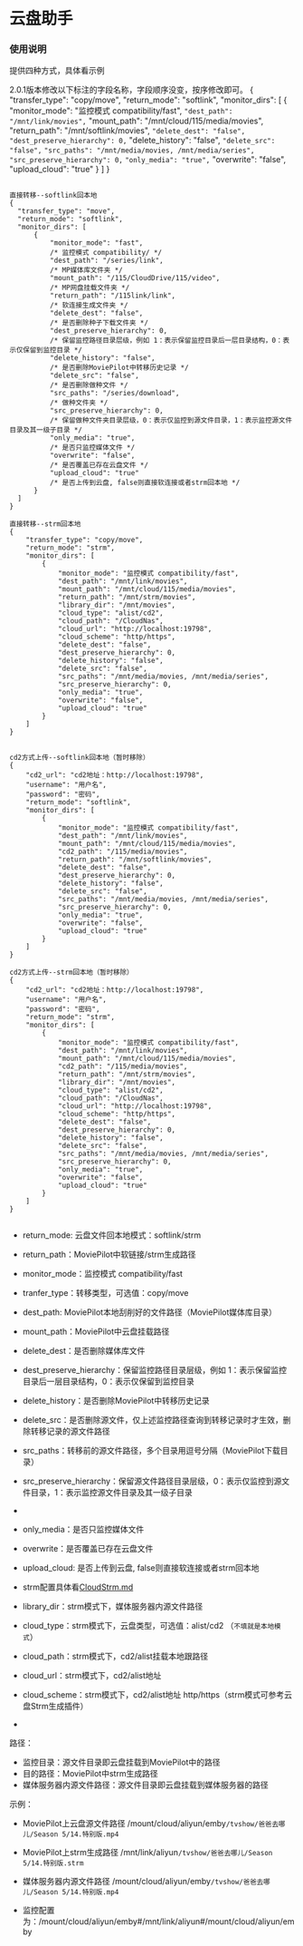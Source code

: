# 云盘助手

### 使用说明

提供四种方式，具体看示例

2.0.1版本修改以下标注的字段名称，字段顺序没变，按序修改即可。
{
    "transfer_type": "copy/move",
    "return_mode": "softlink",
    "monitor_dirs": [
        {
            "monitor_mode": "监控模式 compatibility/fast",
            `"dest_path": "/mnt/link/movies",`
            "mount_path": "/mnt/cloud/115/media/movies",
            "return_path": "/mnt/softlink/movies",
            `"delete_dest": "false",`
            `"dest_preserve_hierarchy": 0,`
            "delete_history": "false",
            `"delete_src": "false",`
            `"src_paths": "/mnt/media/movies, /mnt/media/series",`
            `"src_preserve_hierarchy": 0,`
            `"only_media": "true",`
            "overwrite": "false",
            "upload_cloud": "true"
        }
    ]
}

```

直接转移--softlink回本地
{
  "transfer_type": "move",
  "return_mode": "softlink",
  "monitor_dirs": [
      {
          "monitor_mode": "fast",
          /* 监控模式 compatibility/ */
          "dest_path": "/series/link",
          /* MP媒体库文件夹 */
          "mount_path": "/115/CloudDrive/115/video",
          /* MP网盘挂载文件夹 */
          "return_path": "/115link/link",
          /* 软连接生成文件夹 */
          "delete_dest": "false",
          /* 是否删除种子下载文件夹 */
          "dest_preserve_hierarchy": 0,
          /* 保留监控路径目录层级，例如 1：表示保留监控目录后一层目录结构，0：表示仅保留到监控目录 */
          "delete_history": "false",
          /* 是否删除MoviePilot中转移历史记录 */
          "delete_src": "false",
          /* 是否删除做种文件 */
          "src_paths": "/series/download",
          /* 做种文件夹 */
          "src_preserve_hierarchy": 0,
          /* 保留做种文件夹目录层级，0：表示仅监控到源文件目录，1：表示监控源文件目录及其一级子目录 */
          "only_media": "true",
          /* 是否只监控媒体文件 */
          "overwrite": "false",
          /* 是否覆盖已存在云盘文件 */
          "upload_cloud": "true"
          /* 是否上传到云盘, false则直接软连接或者strm回本地 */
      }
  ]
}

直接转移--strm回本地
{
    "transfer_type": "copy/move",
    "return_mode": "strm",
    "monitor_dirs": [
        {
            "monitor_mode": "监控模式 compatibility/fast",
            "dest_path": "/mnt/link/movies",
            "mount_path": "/mnt/cloud/115/media/movies",
            "return_path": "/mnt/strm/movies",
            "library_dir": "/mnt/movies",
            "cloud_type": "alist/cd2",
            "cloud_path": "/CloudNas",
            "cloud_url": "http://localhost:19798",
            "cloud_scheme": "http/https",
            "delete_dest": "false",
            "dest_preserve_hierarchy": 0,
            "delete_history": "false",
            "delete_src": "false",
            "src_paths": "/mnt/media/movies, /mnt/media/series",
            "src_preserve_hierarchy": 0,
            "only_media": "true",
            "overwrite": "false",
            "upload_cloud": "true"
        }
    ]
}


cd2方式上传--softlink回本地（暂时移除）
{
    "cd2_url": "cd2地址：http://localhost:19798",
    "username": "用户名",
    "password": "密码",
    "return_mode": "softlink",
    "monitor_dirs": [
        {
            "monitor_mode": "监控模式 compatibility/fast",
            "dest_path": "/mnt/link/movies",
            "mount_path": "/mnt/cloud/115/media/movies",
            "cd2_path": "/115/media/movies",
            "return_path": "/mnt/softlink/movies",
            "delete_dest": "false",
            "dest_preserve_hierarchy": 0,
            "delete_history": "false",
            "delete_src": "false",
            "src_paths": "/mnt/media/movies, /mnt/media/series",
            "src_preserve_hierarchy": 0,
            "only_media": "true",
            "overwrite": "false",
            "upload_cloud": "true"
        }
    ]
}

cd2方式上传--strm回本地（暂时移除）
{
    "cd2_url": "cd2地址：http://localhost:19798",
    "username": "用户名",
    "password": "密码",
    "return_mode": "strm",
    "monitor_dirs": [
        {
            "monitor_mode": "监控模式 compatibility/fast",
            "dest_path": "/mnt/link/movies",
            "mount_path": "/mnt/cloud/115/media/movies",
            "cd2_path": "/115/media/movies",
            "return_path": "/mnt/strm/movies",
            "library_dir": "/mnt/movies",
            "cloud_type": "alist/cd2",
            "cloud_path": "/CloudNas",
            "cloud_url": "http://localhost:19798",
            "cloud_scheme": "http/https",
            "delete_dest": "false",
            "dest_preserve_hierarchy": 0,
            "delete_history": "false",
            "delete_src": "false",
            "src_paths": "/mnt/media/movies, /mnt/media/series",
            "src_preserve_hierarchy": 0,
            "only_media": "true",
            "overwrite": "false",
            "upload_cloud": "true"
        }
    ]
}


```
- return_mode: 云盘文件回本地模式：softlink/strm
- return_path：MoviePilot中软链接/strm生成路径

- monitor_mode：监控模式 compatibility/fast
- tranfer_type：转移类型，可选值：copy/move
- dest_path: MoviePilot本地刮削好的文件路径（MoviePilot媒体库目录）
- mount_path：MoviePilot中云盘挂载路径

- delete_dest：是否删除媒体库文件
- dest_preserve_hierarchy：保留监控路径目录层级，例如 1：表示保留监控目录后一层目录结构，0：表示仅保留到监控目录

- delete_history：是否删除MoviePilot中转移历史记录

- delete_src：是否删除源文件，仅上述监控路径查询到转移记录时才生效，删除转移记录的源文件路径
- src_paths：转移前的源文件路径，多个目录用逗号分隔（MoviePilot下载目录）
- src_preserve_hierarchy：保留源文件路径目录层级，0：表示仅监控到源文件目录，1：表示监控源文件目录及其一级子目录
- 
- only_media：是否只监控媒体文件
- overwrite：是否覆盖已存在云盘文件
- upload_cloud: 是否上传到云盘, false则直接软连接或者strm回本地

- strm配置具体看[CloudStrm.md](CloudStrm.md)
- library_dir：strm模式下，媒体服务器内源文件路径
- cloud_type：strm模式下，云盘类型，可选值：alist/cd2  （`不填就是本地模式`）
- cloud_path：strm模式下，cd2/alist挂载本地跟路径
- cloud_url：strm模式下，cd2/alist地址
- cloud_scheme：strm模式下，cd2/alist地址 http/https（strm模式可参考云盘Strm生成插件）
- 
[//]: # (- cd2_url：cd2地址)
[//]: # (- username：cd2用户名)
[//]: # (- password：cd2密码)
[//]: # (- cd2_path：cd2中云盘挂载路径)

路径：

- 监控目录：源文件目录即云盘挂载到MoviePilot中的路径
- 目的路径：MoviePilot中strm生成路径
- 媒体服务器内源文件路径：源文件目录即云盘挂载到媒体服务器的路径

示例：

- MoviePilot上云盘源文件路径 /mount/cloud/aliyun/emby`/tvshow/爸爸去哪儿/Season 5/14.特别版.mp4`

- MoviePilot上strm生成路径 /mnt/link/aliyun`/tvshow/爸爸去哪儿/Season 5/14.特别版.strm`

- 媒体服务器内源文件路径 /mount/cloud/aliyun/emby`/tvshow/爸爸去哪儿/Season 5/14.特别版.mp4`

- 监控配置为：/mount/cloud/aliyun/emby#/mnt/link/aliyun#/mount/cloud/aliyun/emby
